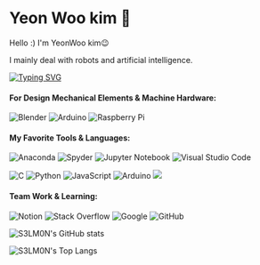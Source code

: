 # Yeon Woo kim 👋

Hello :) 
I'm YeonWoo kim😉

I mainly deal with robots and artificial intelligence.

[![Typing SVG](https://readme-typing-svg.herokuapp.com?font=Roboto+Condensed&color=AC23FF&vCenter=true&height=30&lines=Machine+Learning;Intelligent+Machine+System;Mobility+System;Mechatronics)](https://git.io/typing-svg)
#### For Design Mechanical Elements & Machine Hardware:
![Blender](https://img.shields.io/badge/blender-%23F5792A.svg?logo=blender&logoColor=white)
![Arduino](https://img.shields.io/badge/-Arduino-00979D?logo=Arduino&logoColor=white)
![Raspberry Pi](https://img.shields.io/badge/-RaspberryPi-C51A4A?logo=Raspberry-Pi)

#### My Favorite Tools & Languages:
![Anaconda](https://img.shields.io/badge/Anaconda-%2344A833.svg?logo=anaconda&logoColor=white)
![Spyder](https://img.shields.io/badge/Spyder-838485?logo=spyder%20ide&logoColor=maroon)
![Jupyter Notebook](https://img.shields.io/badge/jupyter-%23FA0F00.svg?logo=jupyter&logoColor=white)
![Visual Studio Code](https://img.shields.io/badge/Visual%20Studio%20Code-0078d7.svg?logo=visual-studio-code&logoColor=white)

![C](https://img.shields.io/badge/c-%2300599C.svg?logo=c&logoColor=white)
![Python](https://img.shields.io/badge/python-3670A0?logo=python&logoColor=ffdd54)
![JavaScript](https://img.shields.io/badge/javascript-%23323330.svg?logo=javascript&logoColor=%23F7DF1E)
![Arduino](https://img.shields.io/badge/-Arduino-00979D?logo=Arduino&logoColor=white)
<img src="https://img.shields.io/badge/-Matlab%20-blue?logo=Matrix&logoColor=white"/>


#### Team Work & Learning:
![Notion](https://img.shields.io/badge/Notion-%23000000.svg?logo=notion&logoColor=white)
![Stack Overflow](https://img.shields.io/badge/-Stackoverflow-FE7A16?logo=stack-overflow&logoColor=white)
![Google](https://img.shields.io/badge/google-4285F4?logo=google&logoColor=white)
![GitHub](https://img.shields.io/badge/github-%23121011.svg?logo=github&logoColor=white)

![S3LM0N's GitHub stats](https://github-readme-stats.vercel.app/api?username=S3LM0N&show_icons=false&theme=tokyonight)

![S3LM0N's Top Langs](https://github-readme-stats.vercel.app/api/top-langs/?username=S3LM0N&layout=compact&theme=tokyonight)

